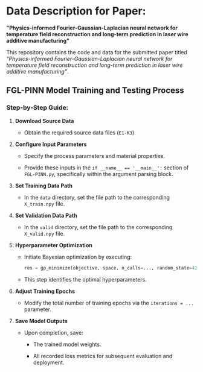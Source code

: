 # Data Description for Paper:

**"Physics-informed Fourier-Gaussian-Laplacian neural network for temperature field reconstruction and long-term prediction in laser wire additive manufacturing"**

This repository contains the code and data for the submitted paper titled *"Physics-informed Fourier-Gaussian-Laplacian neural network for temperature field reconstruction and long-term prediction in laser wire additive manufacturing"*.

## FGL-PINN Model Training and Testing Process

### Step-by-Step Guide:

1. **Download Source Data**

   * Obtain the required source data files (`E1-K3`).

2. **Configure Input Parameters**

   * Specify the process parameters and material properties.

   * Provide these inputs in the `if __name__ == '__main__':` section of `FGL-PINN.py`, specifically within the argument parsing block.

3. **Set Training Data Path**

   * In the `data` directory, set the file path to the corresponding `X_train.npy` file.

4. **Set Validation Data Path**

   * In the `valid` directory, set the file path to the corresponding `X_valid.npy` file.

5. **Hyperparameter Optimization**

   * Initiate Bayesian optimization by executing:

     ```python
     res = gp_minimize(objective, space, n_calls=..., random_state=42)
     ```

   * This step identifies the optimal hyperparameters.

6. **Adjust Training Epochs**

   * Modify the total number of training epochs via the `iterations = ...` parameter.

7. **Save Model Outputs**

   * Upon completion, save:

     * The trained model weights.

     * All recorded loss metrics for subsequent evaluation and deployment.

